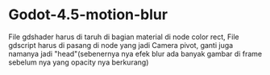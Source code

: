 # Godot-4.5-motion-blur
File gdshader harus di taruh di bagian material di node color rect,  File gdscript harus di pasang di node yang jadi Camera pivot, ganti juga namanya jadi "head"(sebenernya nya efek blur ada banyak gambar di frame sebelum nya yang opacity nya berkurang) 
